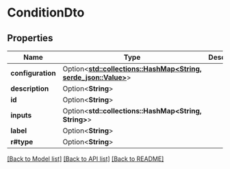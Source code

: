 # ConditionDto

## Properties

Name | Type | Description | Notes
------------ | ------------- | ------------- | -------------
**configuration** | Option<[**std::collections::HashMap<String, serde_json::Value>**](serde_json::Value.md)> |  | [optional]
**description** | Option<**String**> |  | [optional]
**id** | Option<**String**> |  | [optional]
**inputs** | Option<**std::collections::HashMap<String, String>**> |  | [optional]
**label** | Option<**String**> |  | [optional]
**r#type** | Option<**String**> |  | [optional]

[[Back to Model list]](../README.md#documentation-for-models) [[Back to API list]](../README.md#documentation-for-api-endpoints) [[Back to README]](../README.md)



